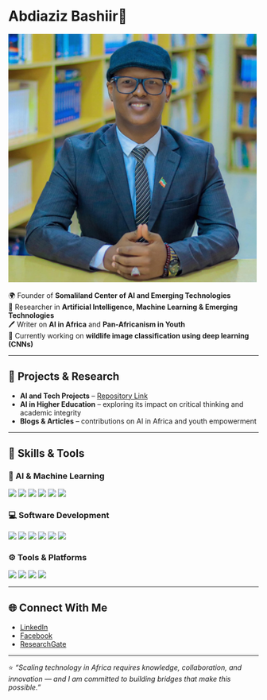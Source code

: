 # Abdiaziz Bashiir👋  


<img src="https://github.com/Abdiaziz-Bashiir01/Abdiaziz_Bashiir01/blob/main/FB_IMG_1754845176113.jpg?raw=true.png" alt="description" width="500"/>

🌍 Founder of **Somaliland Center of AI and Emerging Technologies**  
📖 Researcher in **Artificial Intelligence, Machine Learning & Emerging Technologies**  
🖊️ Writer on **AI in Africa** and **Pan-Africanism in Youth**  
🔬 Currently working on **wildlife image classification using deep learning (CNNs)**  

---

## 🚀 Projects & Research  
- **AI and Tech Projects** – [Repository Link](#)  
- **AI in Higher Education** – exploring its impact on critical thinking and academic integrity  
- **Blogs & Articles** – contributions on AI in Africa and youth empowerment  

---

## 🔧 Skills & Tools  

### 🧠 AI & Machine Learning  
<p align="left">
  <img src="https://img.shields.io/badge/Python-3776AB?style=for-the-badge&logo=python&logoColor=white"/>
  <img src="https://img.shields.io/badge/TensorFlow-FF6F00?style=for-the-badge&logo=tensorflow&logoColor=white"/>
  <img src="https://img.shields.io/badge/PyTorch-EE4C2C?style=for-the-badge&logo=pytorch&logoColor=white"/>
  <img src="https://img.shields.io/badge/Scikit--learn-F7931E?style=for-the-badge&logo=scikitlearn&logoColor=white"/>
  <img src="https://img.shields.io/badge/OpenCV-27338E?style=for-the-badge&logo=opencv&logoColor=white"/>
  <img src="https://img.shields.io/badge/Jupyter-F37626?style=for-the-badge&logo=jupyter&logoColor=white"/>
</p>

### 💻 Software Development  
<p align="left">
  <img src="https://img.shields.io/badge/Java-007396?style=for-the-badge&logo=java&logoColor=white"/>
  <img src="https://img.shields.io/badge/JavaScript-F7DF1E?style=for-the-badge&logo=javascript&logoColor=black"/>
  <img src="https://img.shields.io/badge/HTML5-E34F26?style=for-the-badge&logo=html5&logoColor=white"/>
  <img src="https://img.shields.io/badge/CSS3-1572B6?style=for-the-badge&logo=css3&logoColor=white"/>
  <img src="https://img.shields.io/badge/PHP-777BB4?style=for-the-badge&logo=php&logoColor=white"/>
  <img src="https://img.shields.io/badge/C++-00599C?style=for-the-badge&logo=cplusplus&logoColor=white"/>
</p>

### ⚙️ Tools & Platforms  
<p align="left">
  <img src="https://img.shields.io/badge/Git-F05032?style=for-the-badge&logo=git&logoColor=white"/>
  <img src="https://img.shields.io/badge/GitHub-181717?style=for-the-badge&logo=github&logoColor=white"/>
  <img src="https://img.shields.io/badge/VS%20Code-0078D4?style=for-the-badge&logo=visual-studio-code&logoColor=white"/>
  <img src="https://img.shields.io/badge/MySQL-4479A1?style=for-the-badge&logo=mysql&logoColor=white"/>
</p>


---

## 🌐 Connect With Me  
- [LinkedIn](https://www.linkedin.com/in/abdiaziz-bashiir-b69b71208)  
- [Facebook](https://www.facebook.com/cabdicasiis.shbashiir/)  
- [ResearchGate](https://www.researchgate.net/profile/Abdiaziz-Bashiir)  

---

⭐️ *“Scaling technology in Africa requires knowledge, collaboration, and innovation — and I am committed to building bridges that make this possible.”*  

